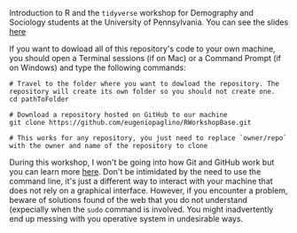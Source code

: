 Introduction to R and the `tidyverse` workshop for Demography and Sociology students at the University of Pennsylvania. You can see the slides [here](https://htmlpreview.github.io/?https://github.com/eugeniopaglino/RWorkshopBase/blob/main/RWorkshopBase.html)

If you want to dowload all of this repository's code to your own machine, you should open a Terminal sessions (if on Mac) or a Command Prompt (if on Windows) and type the following commands:

```
# Travel to the folder where you want to dowload the repository. The repository will create its own folder so you should not create one.
cd pathToFolder

# Download a repository hosted on GitHub to our machine
git clone https://github.com/eugeniopaglino/RWorkshopBase.git

# This works for any repository, you just need to replace `owner/repo` with the owner and name of the repository to clone
```

During this workshop, I won't be going into how Git and GitHub work but you can learn more [here](https://docs.github.com/en/get-started/using-git/about-git). Don't be intimidated by the need to use the command line, it's just a different way to interact with your machine that does not rely on a graphical interface. However, if you encounter a problem, beware of solutions found of the web that you do not understand (expecially when the `sudo` command is involved. You might inadvertently end up messing with you operative system in undesirable ways.
